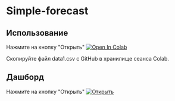 # Simple-forecast
## Использование
Нажмите на кнопку "Открыть" 
[![Open In Colab](https://colab.research.google.com/assets/colab-badge.svg)](https://colab.research.google.com/github/art-of-ai/simple-forecast/blob/main/Simple_forecast.ipynb)

Скопируйте файл data1.csv с GitHub в хранилище сеанса Colab.

## Дашборд
Нажмите на кнопку "Открыть" 
[![Открыть](https://learn.microsoft.com/ru-ru/training/achievements/dax-power-bi-models.svg)](https://app.powerbi.com/view?r=eyJrIjoiNDBiNjYxOGItZDFhYi00NTExLWE3MGUtNzdjMGE1NTJjZTg4IiwidCI6IjFhM2E1MzM0LTVlZTYtNGNkZi04YjNmLWQwNDgzZTllMmZlZiJ9)
